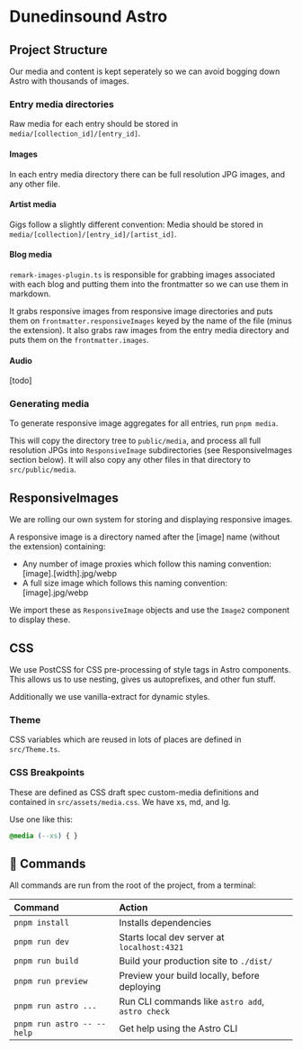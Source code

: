 # Dunedinsound Astro

## Project Structure

Our media and content is kept seperately so we can avoid bogging down Astro with thousands of images.

### Entry media directories

Raw media for each entry should be stored in `media/[collection_id]/[entry_id]`.

#### Images

In each entry media directory there can be full resolution JPG images, and any other file.

#### Artist media

Gigs follow a slightly different convention: Media should be stored in `media/[collection]/[entry_id]/[artist_id]`.

#### Blog media

`remark-images-plugin.ts` is responsible for grabbing images associated with each blog and putting them into the frontmatter so we can use them in markdown.

It grabs responsive images from responsive image directories and puts them on `frontmatter.responsiveImages` keyed by the name of the file (minus the extension). It also grabs raw images from the entry media directory and puts them on the `frontmatter.images`.

#### Audio

[todo]

### Generating media

To generate responsive image aggregates for all entries, run `pnpm media`.

This will copy the directory tree to `public/media`, and process all full resolution JPGs into `ResponsiveImage` subdirectories (see ResponsiveImages section below). It will also copy any other files in that directory to `src/public/media`.

## ResponsiveImages

We are rolling our own system for storing and displaying responsive images.

A responsive image is a directory named after the [image] name (without the extension) containing:

- Any number of image proxies which follow this naming convention: [image].[width].jpg/webp
- A full size image which follows this naming convention: [image].jpg/webp

We import these as `ResponsiveImage` objects and use the `Image2` component to display these.

## CSS

We use PostCSS for CSS pre-processing of style tags in Astro components. This allows us to use nesting, gives us autoprefixes, and other fun stuff.

Additionally we use vanilla-extract for dynamic styles.

### Theme

CSS variables which are reused in lots of places are defined in `src/Theme.ts`.

### CSS Breakpoints

These are defined as CSS draft spec custom-media definitions and contained in `src/assets/media.css`. We have xs, md, and lg.

Use one like this:

```css
@media (--xs) { }
```

## 🧞 Commands

All commands are run from the root of the project, from a terminal:

| Command                   | Action                                           |
| :------------------------ | :----------------------------------------------- |
| `pnpm install`             | Installs dependencies                            |
| `pnpm run dev`             | Starts local dev server at `localhost:4321`      |
| `pnpm run build`           | Build your production site to `./dist/`          |
| `pnpm run preview`         | Preview your build locally, before deploying     |
| `pnpm run astro ...`       | Run CLI commands like `astro add`, `astro check` |
| `pnpm run astro -- --help` | Get help using the Astro CLI                     |

